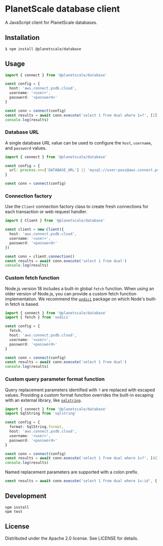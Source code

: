 # PlanetScale database client

A JavaScript client for PlanetScale databases.

## Installation

```
$ npm install @planetscale/database
```

## Usage

```ts
import { connect } from '@planetscale/database'

const config = {
  host: 'aws.connect.psdb.cloud',
  username: '<user>',
  password: '<password>'
}

const conn = connect(config)
const results = await conn.execute('select 1 from dual where 1=?', [1])
console.log(results)
```

### Database URL

A single database URL value can be used to configure the `host`, `username`, and `password` values.

```ts
import { connect } from '@planetscale/database'

const config = {
  url: process.env['DATABASE_URL'] || 'mysql://user:pass@aws.connect.psdb.cloud'
}

const conn = connect(config)
```

### Connection factory

Use the `Client` connection factory class to create fresh connections for each transaction or web request handler.

```ts
import { Client } from '@planetscale/database'

const client = new Client({
  host: 'aws.connect.psdb.cloud',
  username: '<user>',
  password: '<password>'
})

const conn = client.connection()
const results = await conn.execute('select 1 from dual')
console.log(results)
```

### Custom fetch function

Node.js version 18 includes a built-in global `fetch` function. When using an older version of Node.js, you can provide a custom fetch function implementation. We recommend the [`undici`][1] package on which Node's built-in fetch is based.

[1]: https://github.com/nodejs/undici

```ts
import { connect } from '@planetscale/database'
import { fetch } from 'undici'

const config = {
  fetch,
  host: 'aws.connect.psdb.cloud',
  username: '<user>',
  password: '<password>'
}

const conn = connect(config)
const results = await conn.execute('select 1 from dual')
console.log(results)
```

### Custom query parameter format function

Query replacement parameters identified with `?` are replaced with escaped values. Providing a custom format function overrides the built-in escaping with an external library, like [`sqlstring`](https://github.com/mysqljs/sqlstring).

```ts
import { connect } from '@planetscale/database'
import SqlString from 'sqlstring'

const config = {
  format: SqlString.format,
  host: 'aws.connect.psdb.cloud',
  username: '<user>',
  password: '<password>'
}

const conn = connect(config)
const results = await conn.execute('select 1 from dual where 1=?', [42])
console.log(results)
```

Named replacement parameters are supported with a colon prefix.

```ts
const results = await conn.execute('select 1 from dual where 1=:id', { id: 42 })
```

## Development

```
npm install
npm test
```

## License

Distributed under the Apache 2.0 license. See LICENSE for details.
